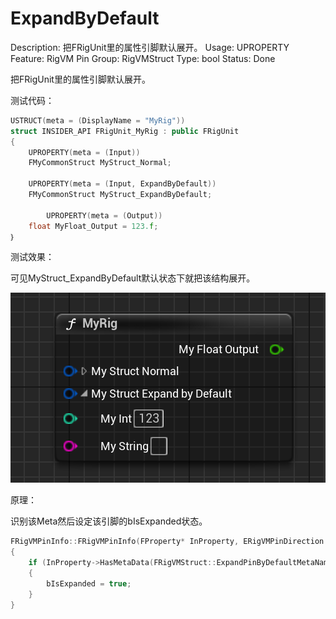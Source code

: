 # ExpandByDefault

Description: 把FRigUnit里的属性引脚默认展开。
Usage: UPROPERTY
Feature: RigVM Pin
Group: RigVMStruct
Type: bool
Status: Done

把FRigUnit里的属性引脚默认展开。

测试代码：

```cpp
USTRUCT(meta = (DisplayName = "MyRig"))
struct INSIDER_API FRigUnit_MyRig : public FRigUnit
{
	UPROPERTY(meta = (Input))
	FMyCommonStruct MyStruct_Normal;

	UPROPERTY(meta = (Input, ExpandByDefault))
	FMyCommonStruct MyStruct_ExpandByDefault;
	
		UPROPERTY(meta = (Output))
	float MyFloat_Output = 123.f;
｝
```

测试效果：

可见MyStruct_ExpandByDefault默认状态下就把该结构展开。

![Untitled](ExpandByDefault/Untitled.png)

原理：

识别该Meta然后设定该引脚的bIsExpanded状态。

```cpp
FRigVMPinInfo::FRigVMPinInfo(FProperty* InProperty, ERigVMPinDirection InDirection, int32 InParentIndex, const uint8* InDefaultValueMemory)
{
	if (InProperty->HasMetaData(FRigVMStruct::ExpandPinByDefaultMetaName))
	{
		bIsExpanded = true;
	}
}
```